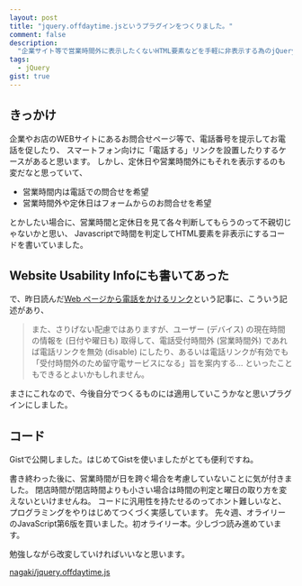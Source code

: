 ```yaml
---
layout: post
title: "jquery.offdaytime.jsというプラグインをつくりました。"
comment: false
description:
  "企業サイト等で営業時間外に表示したくないHTML要素などを手軽に非表示する為のjQueryプラグインをつくりました。その説明。"
tags:
  - jQuery
gist: true
---
```


## きっかけ

企業やお店のWEBサイトにあるお問合せページ等で、電話番号を提示してお電話を促したり、
スマートフォン向けに「電話する」リンクを設置したりするケースがあると思います。
しかし、定休日や営業時間外にもそれを表示するのも変だなと思っていて、

* 営業時間内は電話での問合せを希望
* 営業時間外や定休日はフォームからのお問合せを希望

とかしたい場合に、営業時間と定休日を見て各々判断してもらうのって不親切じゃないかと思い、
Javascriptで時間を判定してHTML要素を非表示にするコードを書いていました。

## Website Usability Infoにも書いてあった

で、昨日読んだ[Web ページから電話をかけるリンク][1]という記事に、こういう記述があり、

> また、さりげない配慮ではありますが、ユーザー (デバイス) の現在時間の情報を
  (日付や曜日も) 取得して、電話受付時間外 (営業時間外) であれば電話リンクを無効
  (disable) にしたり、あるいは電話リンクが有効でも
  「受付時間外のため留守電サービスになる」旨を案内する…
  といったこともできるとよいかもしれません。

まさにこれなので、今後自分でつくるものには適用していこうかなと思いプラグインにしました。

## コード

Gistで公開しました。はじめてGistを使いましたがとても便利ですね。

<amp-gist
    data-gistid="6067735"
    layout="fixed-height"
    height="225">
</amp-gist>

書き終わった後に、営業時間が日を跨ぐ場合を考慮していないことに気が付きました。
閉店時間が閉店時間よりも小さい場合は時間の判定と曜日の取り方を変えないといけませんね。
コードに汎用性を持たせるのってホント難しいなと、プログラミングをやりはじめてつくづく実感しています。
先々週、オライリーのJavaScript第6版を買いました。初オライリー本。少しづつ読み進めています。

勉強しながら改変していければいいなと思います。

[nagaki/jquery.offdaytime.js][2]


 [1]: http://website-usability.info/2013/07/entry_130723.html
 [2]: https://gist.github.com/nagaki/6067735
